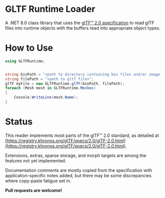 # GLTF Runtime Loader
A .NET 8.0 class library that uses the [glTF™ 2.0 specification](https://registry.khronos.org/glTF/specs/2.0/glTF-2.0.html) to read glTF files into runtime objects with the buffers read into appropriate object types.

# How to Use
```csharp
using GLTFRuntime;


string binPath = "<path to directory containing bin files and/or image files>";
string filePath = "<path to gltf file>";
glTF myFile = new GLTFRuntime.glTF(binPath, filePath);
foreach (Mesh mesh in GLTFRuntime.Meshes)
{
    Console.WriteLine(mesh.Name);
}
```

# Status

This reader implements most parts of the glTF™ 2.0 standard, as detailed at [https://registry.khronos.org/glTF/specs/2.0/glTF-2.0.html](https://registry.khronos.org/glTF/specs/2.0/glTF-2.0.html).

Extensions, extras, sparse storage, and morph targets are among the features not yet implemented.

Documentation comments are mostly copied from the specification with application-specific notes added, but there may be some discrepancies where copy-paste fatigue set in.

**Pull requests are welcome!**